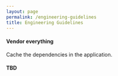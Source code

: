 ```yaml
---
layout: page
permalink: /engineering-guidelines
title: Engineering Guidelines
---
```


#### Vendor everything

Cache the dependencies in the application.

#### TBD
